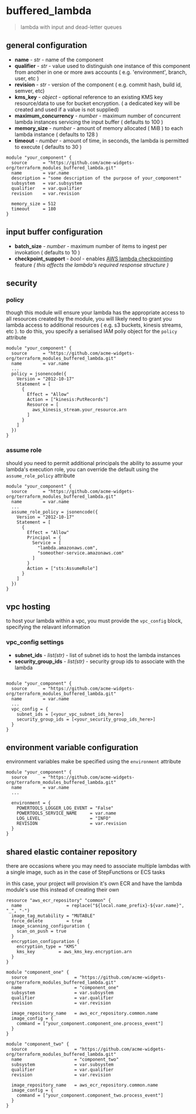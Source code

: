 # buffered_lambda

> lambda with input and dead-letter queues

## general configuration

- **name** - _str_ - name of the component
- **qualifier** - _str_ - value used to distinguish one instance of this component from another in one or more aws accounts ( e.g. 'environment', branch, user, etc )
- **revision** - _str_ - version of the component ( e.g. commit hash, build id, semver, etc)
- **kms_key** - _object_ - optional reference to an existing KMS key resource/data to use for bucket encryption. ( a dedicated key will be created and used if a value is not supplied)
- **maximum_concurrency** - _number_ - maximum number of concurrent lambda instances servicing the input buffer ( defaults to 100 )
- **memory_size** - _number_ - amount of memory allocated ( MiB ) to each lambda instance ( defaults to 128 )
- **timeout** - _number_ - amount of time, in seconds, the lambda is permitted to execute ( defaults to 30 )

```hcl
module "your_component" {
  source      = "https://github.com/acme-widgets-org/terraform_modules_buffered_lambda.git"
  name        = var.name
  description = "some description of the purpose of your_component"
  subsystem   = var.subsystem
  qualifier   = var.qualifier
  revision    = var.revision

  memory_size = 512
  timeout     = 180
}
```

## input buffer configuration

- **batch_size** - _number_ - maximum number of items to ingest per invokation ( defaults to 10 )
- **checkpoint_support** - _bool_ - enables [AWS lambda checkpointing](https://docs.aws.amazon.com/lambda/latest/dg/with-ddb.html#services-ddb-batchfailurereporting) feature _( this affects the lambda's required response structure )_

## security

### policy

though this module will ensure your lambda has the appropriate access to all resources created by the module, you will likely need to grant you lambda access to additional resources ( e.g. s3 buckets, kinesis streams, etc ). to do this, you specify a serialised IAM poliy object for the `policy` attribute

```hcl
module "your_component" {
  source      = "https://github.com/acme-widgets-org/terraform_modules_buffered_lambda.git"
  name        = var.name
  ...
  policy = jsonencode({
    Version = "2012-10-17"
    Statement = [
      {
        Effect = "Allow"
        Action = ["kinesis:PutRecords"]
        Resource = [
          aws_kinesis_stream.your_resource.arn
        ]
      }
    ]
  })
}
```

### assume role

should you need to permit additional principals the ability to assume your lambda's execution role, you can override the default using the `assume_role_policy` attribute

```hcl
module "your_component" {
  source      = "https://github.com/acme-widgets-org/terraform_modules_buffered_lambda.git"
  name        = var.name
  ...
  assume_role_policy = jsonencode({
    Version = "2012-10-17"
    Statement = [
      {
        Effect = "Allow"
        Principal = {
          Service = [
            "lambda.amazonaws.com",
            "someother-service.amazonaws.com"
          ]
        }
        Action = ["sts:AssumeRole"]
      }
    ]
  })
}
```

## vpc hosting

to host your lambda within a vpc, you must provide the `vpc_config` block, specifying the relavant information

### vpc_config settings

- **subnet_ids** - _list(str)_ - list of subnet ids to host the lambda instances
- **security_group_ids** - _list(str)_ - security group ids to associate with the lambda

```hcl

module "your_component" {
  source      = "https://github.com/acme-widgets-org/terraform_modules_buffered_lambda.git"
  name        = var.name
  ...
  vpc_config = {
    subnet_ids = [<your_vpc_subnet_ids_here>]
    security_group_ids = [<your_security_group_ids_here>]
  }
}
```

## environment variable configuration

environment variables make be specified using the `environment` attribute

```hcl
module "your_component" {
  source      = "https://github.com/acme-widgets-org/terraform_modules_buffered_lambda.git"
  name        = var.name
  ...

  environment = {
    POWERTOOLS_LOGGER_LOG_EVENT = "False"
    POWERTOOLS_SERVICE_NAME     = var.name
    LOG_LEVEL                   = "INFO"
    REVISION                    = var.revision
  }
}
```

## shared elastic container repository

there are occasions where you may need to associate multiple lambdas with a single image, such as in the case of StepFunctions or ECS tasks

in this case, your project will provision it's own ECR and have the lambda module's use this instead of creating their own

```hcl
resource "aws_ecr_repository" "common" {
  name                 = replace("${local.name_prefix}-${var.name}", "_", "-")
  image_tag_mutability = "MUTABLE"
  force_delete         = true
  image_scanning_configuration {
    scan_on_push = true
  }
  encryption_configuration {
    encryption_type = "KMS"
    kms_key         = aws_kms_key.encryption.arn
  }
}

module "component_one" {
  source                  = "https://github.com/acme-widgets-org/terraform_modules_buffered_lambda.git"
  name                    = "component_one"
  subsystem               = var.subsystem
  qualifier               = var.qualifier
  revision                = var.revision

  image_repository_name   = aws_ecr_repository.common.name
  image_config = {
    command = ["your_component.component_one.process_event"]
  }
}

module "component_two" {
  source                  = "https://github.com/acme-widgets-org/terraform_modules_buffered_lambda.git"
  name                    = "component_two"
  subsystem               = var.subsystem
  qualifier               = var.qualifier
  revision                = var.revision

  image_repository_name   = aws_ecr_repository.common.name
  image_config = {
    command = ["your_component.component_two.process_event"]
  }
}

```
